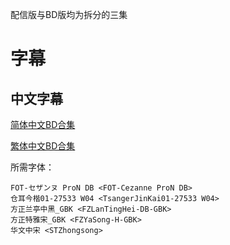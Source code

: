 配信版与BD版均为拆分的三集

# 字幕

## 中文字幕

[简体中文BD合集](https://github.com/Nekomoekissaten-SUB/Nekomoekissaten-MIR-Subs/raw/master/BURN_THE_WITCH/BURN_THE_WITCH_BD_CHS.7z)

[繁体中文BD合集](https://github.com/Nekomoekissaten-SUB/Nekomoekissaten-MIR-Subs/raw/master/BURN_THE_WITCH/BURN_THE_WITCH_BD_CHT.7z)

所需字体：
```
FOT-セザンヌ ProN DB <FOT-Cezanne ProN DB>
仓耳今楷01-27533 W04 <TsangerJinKai01-27533 W04>
方正兰亭中黑_GBK <FZLanTingHei-DB-GBK>
方正特雅宋_GBK <FZYaSong-H-GBK>
华文中宋 <STZhongsong>
```